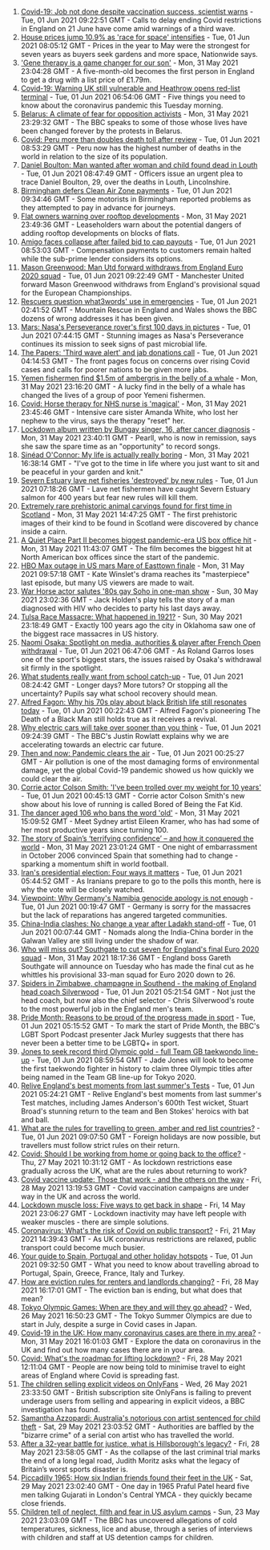 1. [Covid-19: Job not done despite vaccination success, scientist warns](https://www.bbc.co.uk/news/uk-57313399) - Tue, 01 Jun 2021 09:22:51 GMT - Calls to delay ending Covid restrictions in England on 21 June have come amid warnings of a third wave.
2. [House prices jump 10.9% as 'race for space' intensifies](https://www.bbc.co.uk/news/business-57313700) - Tue, 01 Jun 2021 08:05:12 GMT - Prices in the year to May were the strongest for seven years as buyers seek gardens and more space, Nationwide says.
3. ['Gene therapy is a game changer for our son'](https://www.bbc.co.uk/news/uk-57309613) - Mon, 31 May 2021 23:04:28 GMT - A five-month-old becomes the first person in England to get a drug with a list price of £1.79m.
4. [Covid-19: Warning UK still vulnerable and Heathrow opens red-list terminal](https://www.bbc.co.uk/news/uk-57310997) - Tue, 01 Jun 2021 06:54:06 GMT - Five things you need to know about the coronavirus pandemic this Tuesday morning.
5. [Belarus: A climate of fear for opposition activists](https://www.bbc.co.uk/news/world-europe-57309939) - Mon, 31 May 2021 23:29:32 GMT - The BBC speaks to some of those whose lives have been changed forever by the protests in Belarus.
6. [Covid: Peru more than doubles death toll after review](https://www.bbc.co.uk/news/world-latin-america-57307861) - Tue, 01 Jun 2021 08:53:29 GMT - Peru now has the highest number of deaths in the world in relation to the size of its population.
7. [Daniel Boulton: Man wanted after woman and child found dead in Louth](https://www.bbc.co.uk/news/uk-england-lincolnshire-57313745) - Tue, 01 Jun 2021 08:47:49 GMT - Officers issue an urgent plea to trace Daniel Boulton, 29, over the deaths in Louth, Lincolnshire.
8. [Birmingham defers Clean Air Zone payments](https://www.bbc.co.uk/news/uk-england-birmingham-57314570) - Tue, 01 Jun 2021 09:34:46 GMT - Some motorists in Birmingham reported problems as they attempted to pay in advance for journeys.
9. [Flat owners warning over rooftop developments](https://www.bbc.co.uk/news/uk-57288485) - Mon, 31 May 2021 23:49:36 GMT - Leaseholders warn about the potential dangers of adding rooftop developments on blocks of flats.
10. [Amigo faces collapse after failed bid to cap payouts](https://www.bbc.co.uk/news/business-57314517) - Tue, 01 Jun 2021 08:53:03 GMT - Compensation payments to customers remain halted while the sub-prime lender considers its options.
11. [Mason Greenwood: Man Utd forward withdraws from England Euro 2020 squad](https://www.bbc.co.uk/sport/football/57314442) - Tue, 01 Jun 2021 09:22:49 GMT - Manchester United forward Mason Greenwood withdraws from England's provisional squad for the European Championships.
12. [Rescuers question what3words' use in emergencies](https://www.bbc.co.uk/news/technology-57156797) - Tue, 01 Jun 2021 02:41:52 GMT - Mountain Rescue in England and Wales shows the BBC dozens of wrong addresses it has been given.
13. [Mars: Nasa's Perseverance rover's first 100 days in pictures](https://www.bbc.co.uk/news/in-pictures-57233756) - Tue, 01 Jun 2021 07:44:15 GMT - Stunning images as Nasa's Perseverance continues its mission to seek signs of past microbial life.
14. [The Papers: 'Third wave alert' and jab donations call](https://www.bbc.co.uk/news/blogs-the-papers-57311241) - Tue, 01 Jun 2021 04:14:53 GMT - The front pages focus on concerns over rising Covid cases and calls for poorer nations to be given more jabs.
15. [Yemen fishermen find $1.5m of ambergris in the belly of a whale](https://www.bbc.co.uk/news/world-middle-east-57288265) - Mon, 31 May 2021 23:16:20 GMT - A lucky find in the belly of a whale has changed the lives of a group of poor Yemeni fishermen.
16. [Covid: Horse therapy for NHS nurse is 'magical'](https://www.bbc.co.uk/news/uk-england-leicestershire-57248412) - Mon, 31 May 2021 23:45:46 GMT - Intensive care sister Amanda White, who lost her nephew to the virus, says the therapy "reset" her.
17. [Lockdown album written by Bungay singer, 16, after cancer diagnosis](https://www.bbc.co.uk/news/uk-england-suffolk-57275893) - Mon, 31 May 2021 23:40:11 GMT - Pearll, who is now in remission, says she saw the spare time as an "opportunity" to record songs.
18. [Sinéad O'Connor: My life is actually really boring](https://www.bbc.co.uk/news/entertainment-arts-57305364) - Mon, 31 May 2021 16:38:14 GMT - "I've got to the time in life where you just want to sit and be peaceful in your garden and knit."
19. [Severn Estuary lave net fisheries 'destroyed' by new rules](https://www.bbc.co.uk/news/uk-wales-57281615) - Tue, 01 Jun 2021 07:18:26 GMT - Lave net fishermen have caught Severn Estuary salmon for 400 years but fear new rules will kill them.
20. [Extremely rare prehistoric animal carvings found for first time in Scotland](https://www.bbc.co.uk/news/uk-scotland-57304921) - Mon, 31 May 2021 14:47:25 GMT - The first prehistoric images of their kind to be found in Scotland were discovered by chance inside a cairn.
21. [A Quiet Place Part II becomes biggest pandemic-era US box office hit](https://www.bbc.co.uk/news/entertainment-arts-57305362) - Mon, 31 May 2021 11:43:07 GMT - The film becomes the biggest hit at North American box offices since the start of the pandemic.
22. [HBO Max outage in US mars Mare of Easttown finale](https://www.bbc.co.uk/news/entertainment-arts-57305355) - Mon, 31 May 2021 09:57:18 GMT - Kate Winslet's drama reaches its "masterpiece" last episode, but many US viewers are made to wait.
23. [War Horse actor salutes '80s gay Soho in one-man show](https://www.bbc.co.uk/news/entertainment-arts-57239621) - Sun, 30 May 2021 23:02:36 GMT - Jack Holden's play tells the story of a man diagnosed with HIV who decides to party his last days away.
24. [Tulsa Race Massacre: What happened in 1921?](https://www.bbc.co.uk/news/newsbeat-53108682) - Sun, 30 May 2021 23:18:49 GMT - Exactly 100 years ago the city in Oklahoma saw one of the biggest race massacres in US history.
25. [Naomi Osaka: Spotlight on media, authorities & player after French Open withdrawal](https://www.bbc.co.uk/sport/tennis/57311128) - Tue, 01 Jun 2021 06:47:06 GMT - As Roland Garros loses one of the sport's biggest stars, the issues raised by Osaka's withdrawal sit firmly in the spotlight.
26. [What students really want from school catch-up](https://www.bbc.co.uk/news/education-57246697) - Tue, 01 Jun 2021 08:24:42 GMT - Longer days? More tutors? Or stopping all the uncertainty? Pupils say what school recovery should mean.
27. [Alfred Fagon: Why his 70s play about black British life still resonates today](https://www.bbc.co.uk/news/entertainment-arts-57176630) - Tue, 01 Jun 2021 00:22:43 GMT - Alfred Fagon's pioneering The Death of a Black Man still holds true as it receives a revival.
28. [Why electric cars will take over sooner than you think](https://www.bbc.co.uk/news/business-57253947) - Tue, 01 Jun 2021 09:24:39 GMT - The BBC's Justin Rowlatt explains why we are accelerating towards an electric car future.
29. [Then and now: Pandemic clears the air](https://www.bbc.co.uk/news/science-environment-57149747) - Tue, 01 Jun 2021 00:25:27 GMT - Air pollution is one of the most damaging forms of environmental damage, yet the global Covid-19 pandemic showed us how quickly we could clear the air.
30. [Corrie actor Colson Smith: 'I've been trolled over my weight for 10 years'](https://www.bbc.co.uk/news/newsbeat-57234368) - Tue, 01 Jun 2021 00:45:13 GMT - Corrie actor Colson Smith's new show about his love of running is called Bored of Being the Fat Kid.
31. [The dancer aged 106 who bans the word 'old'](https://www.bbc.co.uk/news/world-australia-57250509) - Mon, 31 May 2021 15:09:52 GMT - Meet Sydney artist Eileen Kramer, who has had some of her most productive years since turning 100.
32. [The story of Spain’s ‘terrifying confidence’ – and how it conquered the world](https://www.bbc.co.uk/sport/football/52707715) - Mon, 31 May 2021 23:01:24 GMT - One night of embarrassment in October 2006 convinced Spain that something had to change - sparking a momentum shift in world football.
33. [Iran's presidential election: Four ways it matters](https://www.bbc.co.uk/news/world-middle-east-57097664) - Tue, 01 Jun 2021 05:44:52 GMT - As Iranians prepare to go to the polls this month, here is why the vote will be closely watched.
34. [Viewpoint: Why Germany's Namibia genocide apology is not enough](https://www.bbc.co.uk/news/world-africa-57306144) - Tue, 01 Jun 2021 00:19:47 GMT - Germany is sorry for the massacres but the lack of reparations has angered targeted communities.
35. [China-India clashes: No change a year after Ladakh stand-off](https://www.bbc.co.uk/news/world-asia-57234024) - Tue, 01 Jun 2021 00:07:44 GMT - Nomads along the India-China border in the Galwan Valley are still living under the shadow of war.
36. [Who will miss out? Southgate to cut seven for England's final Euro 2020 squad](https://www.bbc.co.uk/sport/football/57305821) - Mon, 31 May 2021 18:17:36 GMT - England boss Gareth Southgate will announce on Tuesday who has made the final cut as he whittles his provisional 33-man squad for Euro 2020 down to 26.
37. [Spiders in Zimbabwe, champagne in Southend - the making of England head coach Silverwood](https://www.bbc.co.uk/sport/cricket/57307259) - Tue, 01 Jun 2021 05:21:54 GMT - Not just the head coach, but now also the chief selector - Chris Silverwood's route to the most powerful job in the England men's team.
38. [Pride Month: Reasons to be proud of the progress made in sport](https://www.bbc.co.uk/sport/57284004) - Tue, 01 Jun 2021 05:15:52 GMT - To mark the start of Pride Month, the BBC's LGBT Sport Podcast presenter Jack Murley suggests that there has never been a better time to be LGBTQ+ in sport.
39. [Jones to seek record third Olympic gold - full Team GB taekwondo line-up](https://www.bbc.co.uk/sport/taekwondo/57311465) - Tue, 01 Jun 2021 08:59:54 GMT - Jade Jones will look to become the first taekwondo fighter in history to claim three Olympic titles after being named in the Team GB line-up for Tokyo 2020.
40. [Relive England's best moments from last summer's Tests](https://www.bbc.co.uk/sport/av/cricket/57151875) - Tue, 01 Jun 2021 05:24:21 GMT - Relive England's best moments from last summer's Test matches, including James Anderson's 600th Test wicket, Stuart Broad's stunning return to the team and Ben Stokes' heroics with bat and ball.
41. [What are the rules for travelling to green, amber and red list countries?](https://www.bbc.co.uk/news/explainers-52544307) - Tue, 01 Jun 2021 09:07:50 GMT - Foreign holidays are now possible, but travellers must follow strict rules on their return.
42. [Covid: Should I be working from home or going back to the office?](https://www.bbc.co.uk/news/business-52567567) - Thu, 27 May 2021 10:31:12 GMT - As lockdown restrictions ease gradually across the UK, what are the rules about returning to work?
43. [Covid vaccine update: Those that work - and the others on the way](https://www.bbc.co.uk/news/health-51665497) - Fri, 28 May 2021 13:19:53 GMT - Covid vaccination campaigns are under way in the UK and across the world.
44. [Lockdown muscle loss: Five ways to get back in shape](https://www.bbc.co.uk/news/uk-56887390) - Fri, 14 May 2021 23:06:27 GMT - Lockdown inactivity may have left people with weaker muscles - there are simple solutions.
45. [Coronavirus: What's the risk of Covid on public transport?](https://www.bbc.co.uk/news/health-51736185) - Fri, 21 May 2021 14:39:43 GMT - As UK coronavirus restrictions are relaxed, public transport could become much busier.
46. [Your guide to Spain, Portugal and other holiday hotspots](https://www.bbc.co.uk/news/explainers-56997931) - Tue, 01 Jun 2021 09:32:50 GMT - What you need to know about travelling abroad to Portugal, Spain, Greece, France, Italy and Turkey.
47. [How are eviction rules for renters and landlords changing?](https://www.bbc.co.uk/news/explainers-53860154) - Fri, 28 May 2021 16:17:01 GMT - The eviction ban is ending, but what does that mean?
48. [Tokyo Olympic Games: When are they and will they go ahead?](https://www.bbc.co.uk/news/world-asia-57240044) - Wed, 26 May 2021 16:50:23 GMT - The Tokyo Summer Olympics are due to start in July, despite a surge in Covid cases in Japan.
49. [Covid-19 in the UK: How many coronavirus cases are there in my area?](https://www.bbc.co.uk/news/uk-51768274) - Mon, 31 May 2021 16:01:03 GMT - Explore the data on coronavirus in the UK and find out how many cases there are in your area.
50. [Covid: What's the roadmap for lifting lockdown?](https://www.bbc.co.uk/news/explainers-52530518) - Fri, 28 May 2021 12:11:04 GMT - People are now being told to minimise travel to eight areas of England where Covid is spreading fast.
51. [The children selling explicit videos on OnlyFans](https://www.bbc.co.uk/news/uk-57255983) - Wed, 26 May 2021 23:33:50 GMT - British subscription site OnlyFans is failing to prevent underage users from selling and appearing in explicit videos, a BBC investigation has found.
52. [Samantha Azzopardi: Australia's notorious con artist sentenced for child theft](https://www.bbc.co.uk/news/world-australia-57284621) - Sat, 29 May 2021 23:03:52 GMT - Authorities are baffled by the "bizarre crime" of a serial con artist who has travelled the world.
53. [After a 32-year battle for justice, what is Hillsborough's legacy?](https://www.bbc.co.uk/news/uk-57281398) - Fri, 28 May 2021 23:58:05 GMT - As the collapse of the last criminal trial marks the end of a long legal road, Judith Moritz asks what the legacy of Britain’s worst sports disaster is.
54. [Piccadilly 1965: How six Indian friends found their feet in the UK](https://www.bbc.co.uk/news/stories-57285369) - Sat, 29 May 2021 23:02:40 GMT - One day in 1965 Praful Patel heard five men talking Gujarati in London's Central YMCA - they quickly became close friends.
55. [Children tell of neglect, filth and fear in US asylum camps](https://www.bbc.co.uk/news/world-us-canada-57149721) - Sun, 23 May 2021 23:03:09 GMT - The BBC has uncovered allegations of cold temperatures, sickness, lice and abuse, through a series of interviews with children and staff at US detention camps for children.
